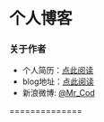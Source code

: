 # 个人博客

### 关于作者

* 个人简历：[点此阅读](http://0532.github.io/resume)
* blog地址：[点此阅读](http://0532.github.io)
* 新浪微博: [@Mr_Cod](http://weibo.com/234654066)

==============
